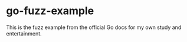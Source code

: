 # go-fuzz-example

This is the fuzz example from the official Go docs for my own study and entertainment.